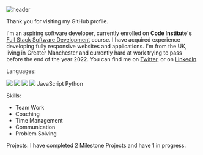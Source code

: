 ![header](https://user-images.githubusercontent.com/98277650/166166605-4010f878-c8c7-4b74-9701-88dc82c4e030.png)

Thank you for visiting my GitHub profile.

I'm an aspiring software developer, currently enrolled on **Code Institute's** [Full Stack Software Development](https://codeinstitute.net/) course. I have acquired experience developing fully responsive websites and applications. I'm from the UK, living in Greater Manchester and currently hard at work trying to pass before the end of the year 2022. You can find me on [Twitter](https://twitter.com/Jord_Dev),  or on [LinkedIn](https://www.linkedin.com/in/jordanbrookfield/).

Languages: 

<img src="https://img.shields.io/badge/HTML5-E34F26?style=for-the-badge&logo=html5&logoColor=white"/> <img src="https://img.shields.io/badge/CSS3-1572B6?style=for-the-badge&logo=css3&logoColor=white"/> <img src="https://img.shields.io/badge/JavaScript-323330?style=for-the-badge&logo=javascript&logoColor=F7DF1E"/> <img src="https://img.shields.io/badge/Python-FFD43B?style=for-the-badge&logo=python&logoColor=blue
"/>
JavaScript
Python

Skills: 
* Team Work
* Coaching
* Time Management
* Communication
* Problem Solving

Projects:
I have completed 2 Milestone Projects and have 1 in progress.
